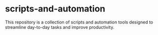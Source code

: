 # scripts-and-automation
This repository is a collection of scripts and automation tools designed to streamline day-to-day tasks and improve productivity.
